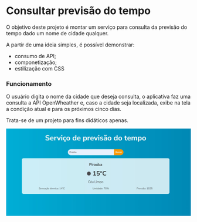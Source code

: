 # Consultar previsão do tempo

O objetivo deste projeto é montar um serviço para consulta da previsão do tempo dado um nome de cidade qualquer.

A partir de uma ideia simples, é possível demonstrar:

* consumo de API;
* componetização;
* estilização com CSS



### Funcionamento

O usuário digita o nome da cidade que deseja consulta, o aplicativa faz uma consulta a API OpenWheather e, caso a cidade seja localizada, exibe na tela a condição atual e para os próximos cinco dias.


Trata-se de um projeto para fins didáticos apenas.



![tela-principal](img/principal.jpg)
